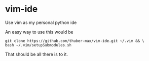 # vim-ide
Use vim as my personal python ide


An easy way to use this would be
```
git clone https://github.com/thuber-max/vim-ide.git ~/.vim && \
bash ~/.vim/setupSubmodules.sh
```

That should be all there is to it.
